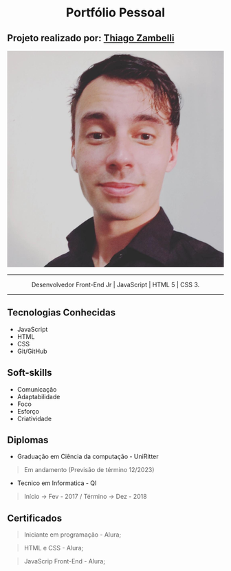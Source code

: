 <h1 align="center">Portfólio Pessoal</h1>

## Projeto realizado por: [Thiago Zambelli][1]
![Alt text](img/fotoCurriculo.png)
<hr>



<p align="center">Desenvolvedor Front-End Jr | JavaScript | HTML 5 | CSS 3.</p>

<hr>

## Tecnologias Conhecidas
* JavaScript
* HTML
* CSS
* Git/GitHub

## Soft-skills
* Comunicação
* Adaptabilidade
* Foco
* Esforço
* Criatividade


## Diplomas

* Graduação em Ciência da computação - UniRitter
> Em andamento (Previsão de término 12/2023)
* Tecnico em Informatica - QI
> Início -> Fev - 2017 / Término -> Dez - 2018

## Certificados

> Iniciante em programação - Alura;

> HTML e CSS - Alura;

> JavaScrip Front-End - Alura;



[1]: https://www.linkedin.com/in/thiagozambelli "Linkedin"
